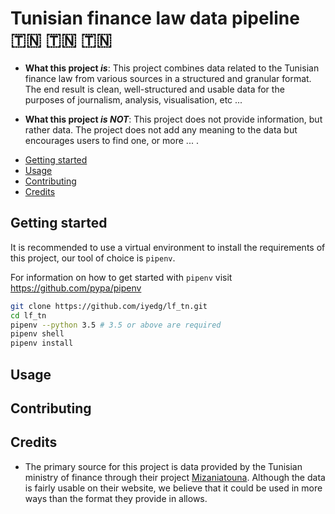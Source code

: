 # Tunisian finance law data pipeline 🇹🇳 🇹🇳 🇹🇳

* __What this project *is*__: This project combines data related to the Tunisian finance law from various sources in a structured and granular format.
The end result is clean, well-structured and usable data for the purposes of journalism, analysis, visualisation, etc ...

* __What this project *is NOT*__: This project does not provide information, but rather data. The project does not add any meaning to the data but encourages users to find one, or more ... .

- [Getting started](#getting-started)
- [Usage](#usage)
- [Contributing](#contributing)
- [Credits](#credits)

## Getting started
It is recommended to use a virtual environment to install the requirements of this project, our tool of choice is `pipenv`.

For information on how to get started with `pipenv` visit https://github.com/pypa/pipenv

```bash
git clone https://github.com/iyedg/lf_tn.git
cd lf_tn
pipenv --python 3.5 # 3.5 or above are required
pipenv shell
pipenv install
```

## Usage

## Contributing

## Credits
* The primary source for this project is data provided by the Tunisian ministry of finance through their project [Mizaniatouna](www.mizaniatouna.gov.tn).
 Although the data is fairly usable on their website, we believe that it could be used in more ways than the format they provide in allows.